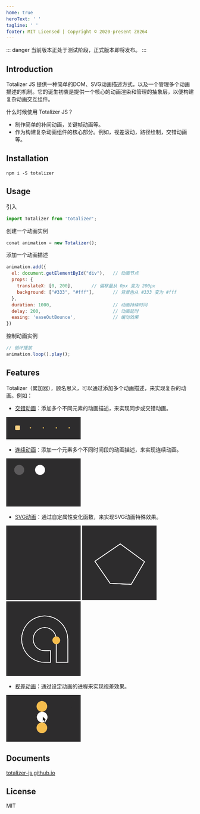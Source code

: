 ```yaml
---
home: true
heroText: ' '
tagline: ' '
footer: MIT Licensed | Copyright © 2020-present Z8264
---
```


<ClientOnly>
  <Totalizer/>
</ClientOnly>

::: danger
当前版本正处于测试阶段，正式版本即将发布。
:::

## Introduction

Totalizer JS 提供一种简单的DOM、SVG动画描述方式，以及一个管理多个动画描述的机制。它的诞生初衷是提供一个核心的动画渲染和管理的抽象层，以便构建复杂动画交互组件。

什么时候使用 Totalizer JS？

* 制作简单的补间动画，关键帧动画等。
* 作为构建复杂动画组件的核心部分。例如，视差滚动，路径绘制，交错动画等。



## Installation

``` shell
npm i -S totalizer
```

## Usage

引入

``` javascript
import Totalizer from 'totalizer';
```

创建一个动画实例

``` javascript
conat animation = new Totalizer();
```

添加一个动画描述

``` javascript
animation.add({
  el: document.getElementById("div"),   // 动画节点
  props: {
    translateX: [0, 200],       // 偏移量从 0px 变为 200px
    background: ["#333", "#fff"],       // 背景色从 #333 变为 #fff 
  },
  duration: 1000,                       // 动画持续时间
  delay: 200,                           // 动画延时
  easing: 'easeOutBounce',              // 缓动效果
})
```

控制动画实例

``` javascript
// 循环播放
animation.loop().play();
```

## Features


Totalizer（累加器），顾名思义，可以通过添加多个动画描述，来实现复杂的动画。例如：

* [交错动画](https://totalizer-js.github.io/document/Staggering.html)：添加多个不同元素的动画描述，来实现同步或交错动画。

![gif](./.vuepress/public/staggering.gif)


* [连续动画](https://totalizer-js.github.io/document/Continuous.html)：添加一个元素多个不同时间段的动画描述，来实现连续动画。

![gif](./.vuepress/public/move.gif)


* [SVG动画](https://totalizer-js.github.io/document/SVG.html)：通过自定属性变化函数，来实现SVG动画特殊效果。

![gif](./.vuepress/public/svg01.gif)
![gif](./.vuepress/public/svg02.gif)
![gif](./.vuepress/public/svg03.gif)

* [视差动画](https://totalizer-js.github.io/document/Parallax.html)：通过设定动画的进程来实现视差效果。

![gif](./.vuepress/public/parallax.gif)

## Documents

[totalizer-js.github.io](//totalizer-js.github.io)

## License

MIT
